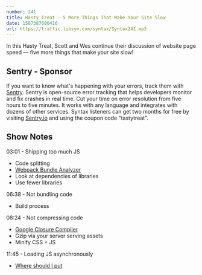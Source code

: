 ```yaml
---
number: 241
title: Hasty Treat - 5 More Things That Make Your Site Slow
date: 1587387600416
url: https://traffic.libsyn.com/syntax/Syntax241.mp3
---
```


In this Hasty Treat, Scott and Wes continue their discussion of website page speed — five more things that make your site slow!

## Sentry - Sponsor
If you want to know what's happening with your errors, track them with [Sentry](https://sentry.io/). Sentry is open-source error tracking that helps developers monitor and fix crashes in real time. Cut your time on error resolution from five hours to five minutes. It works with any language and integrates with dozens of other services. Syntax listeners can get two months for free by visiting [Sentry.io](https://sentry.io/) and using the coupon code "tastytreat".

## Show Notes

03:01 - Shipping too much JS

* Code splitting
* [Webpack Bundle Analyzer](https://www.npmjs.com/package/webpack-bundle-analyzer)
* Look at dependencies of libraries
* Use fewer libraries

06:38 - Not bundling code

* Build process

08:24 - Not compressing code

* [Google Closure Compiler](https://developers.google.com/closure/compiler)
* Gzip via your server serving assets
* Minify CSS + JS

11:45 - Loading JS asynchronously

* [Where should I put <script> tags in HTML markup?](https://stackoverflow.com/questions/436411/where-should-i-put-script-tags-in-html-markup)
* Solution: Lazy load JS as needed
* Solution: Show HTML first, load JS in the footer
* Solution: Use Async + Defer

16:42 - Missing indexes on DB

* What is a DB index?
* Where should you add them?
* [MongoDB Compass](https://www.mongodb.com/products/compass)

## Links
* [Syntax 239: Hasty Treat - 5 Things That Make Your Site Slow](https://syntax.fm/show/239/hasty-treat-5-things-that-make-your-site-slow)
* [Google PageSpped](https://developers.google.com/speed/pagespeed/module)

## Tweet us your tasty treats!
* [Scott's Instagram](https://www.instagram.com/stolinski/)
* [LevelUpTutorials Instagram](https://www.instagram.com/LevelUpTutorials/)
* [Wes' Instagram](https://www.instagram.com/wesbos/)
* [Wes' Twitter](https://twitter.com/wesbos)
* [Wes' Facebook](https://www.facebook.com/wesbos.developer)
* [Scott's Twitter](https://twitter.com/stolinski)
* Make sure to include [@SyntaxFM](https://twitter.com/SyntaxFM) in your tweets
